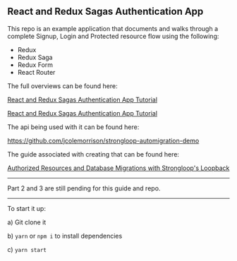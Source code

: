 ## React and Redux Sagas Authentication App

This repo is an example application that documents and walks through a complete Signup, Login and Protected resource flow using the following:

- Redux
- Redux Saga
- Redux Form
- React Router

The full overviews can be found here:

[React and Redux Sagas Authentication App Tutorial](http://start.jcolemorrison.com/react-redux-sagas-authentication-tutorial)

[React and Redux Sagas Authentication App Tutorial](http://start.jcolemorrison.com/react-redux-sagas-authentication-tutorial-part-2)

The api being used with it can be found here:

https://github.com/jcolemorrison/strongloop-automigration-demo

The guide associated with creating that can be found here:

[Authorized Resources and Database Migrations with Strongloop's Loopback](http://start.jcolemorrison.com/authorized-resources-and-database-migrations-with-strongloops-loopback/)

---

Part 2 and 3 are still pending for this guide and repo.

---

To start it up:

a) Git clone it

b) `yarn` or `npm i` to install dependencies

c) `yarn start`


